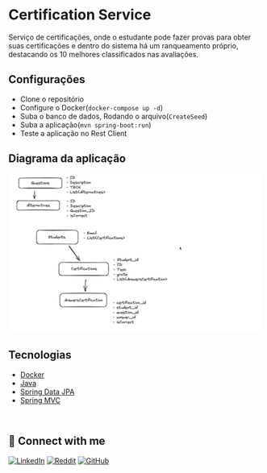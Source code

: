 # Certification Service

Serviço de certificações, onde o estudante pode fazer provas para obter suas certificações e dentro do sistema há um ranqueamento próprio, destacando os 10 melhores classificados nas avaliações.

## Configurações 

- Clone o repositório 
- Configure o Docker(`docker-compose up -d`)
- Suba o banco de dados, Rodando o arquivo(`CreateSeed`)
- Suba a aplicação(`mvn spring-boot:run`)
- Teste a aplicação no Rest Client

## Diagrama da aplicação

<p align="justify">
  <img src="assets/cover.png"alt="Diagrama da aplicação" style="width: 500px">
</p>


## Tecnologias

- [Docker](https://www.docker.com/)
- [Java](https://www.oracle.com/br/java/technologies/downloads/)
- [Spring Data JPA](https://spring.io/projects/spring-data-jpa)
- [Spring MVC](https://spring.io/guides/gs/serving-web-content)



<!--START_SECTION:footer-->
<br />

## 🔗 Connect with me
[![LinkedIn](https://img.shields.io/badge/linkedin-%230077B5.svg?style=for-the-badge&logo=linkedin&logoColor=white)](https://linkedin.com/in/matheusgmello)
[![Reddit](https://img.shields.io/badge/Reddit-%23FF4500.svg?style=for-the-badge&logo=Reddit&logoColor=white)](https://www.reddit.com/user/math7zw)
[![GitHub](https://img.shields.io/badge/github-%23121011.svg?style=for-the-badge&logo=github&logoColor=white)](https://github.com/matheusgmello/)


<!--END_SECTION:footer-->